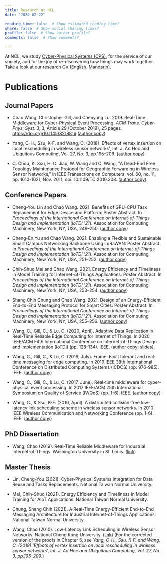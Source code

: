```yaml
---
title: Research at NCL
date: "2020-02-22"

reading_time: false  # Show estimated reading time?
share: false  # Show social sharing links?
profile: false  # Show author profile?
comments: false  # Show comments?

---
```

At NCL, we study [Cyber-Physical Systems (CPS)](https://en.wikipedia.org/wiki/Cyber-physical_system), for the service of our society, and for the joy of re-discovering how things may work together. Take a look at our research CV ([English](NCL_intro_english.pdf), [Mandarin](NCL_intro_mandarin.pdf)).

# Publications

## Journal Papers

* Chao Wang, Christopher Gill, and Chenyang Lu. 2019. Real-Time Middleware for Cyber-Physical Event Processing. _ACM Trans. Cyber-Phys. Syst._ 3, 3, Article 29 (October 2019), 25 pages. https://doi.org/10.1145/3218816 ([author copy](tcps19.pdf))  
 
* Yang, C-H., Ssu, K-F. and Wang, C. (2018) 'Effects of vertex insertion on local rescheduling in wireless sensor networks', Int. J. Ad Hoc and Ubiquitous Computing, Vol. 27, No. 3, pp.195–209. ([author copy](ijahuc18.pdf))
   
* C. Chou, K. Ssu, H. C. Jiau, W. Wang and C. Wang, "A Dead-End Free Topology Maintenance Protocol for Geographic Forwarding in Wireless Sensor Networks," in IEEE Transactions on Computers, vol. 60, no. 11, pp. 1610-1621, Nov. 2011, doi: 10.1109/TC.2010.208. ([author copy](tc11.pdf))
   
## Conference Papers

* Cheng-You Lin and Chao Wang. 2021. Benefits of GPU-CPU Task Replacement for Edge Device and Platform: Poster Abstract. In <i>Proceedings of the International Conference on Internet-of-Things Design and Implementation</i> (<i>IoTDI '21</i>). Association for Computing Machinery, New York, NY, USA, 249–250. ([author copy](iotdi21posters-final2.pdf))
   
* Cheng-En Yu and Chao Wang. 2021. Enabling a Flexible and Sustainable Smart Campus Networking Backbone Using LoRaWAN: Poster Abstract. In <i>Proceedings of the International Conference on Internet-of-Things Design and Implementation</i> (<i>IoTDI '21</i>). Association for Computing Machinery, New York, NY, USA, 251–252. ([author copy](iotdi21posters-final3.pdf))

* Chih-Shuo Mei and Chao Wang. 2021. Energy Efficiency and Timeliness in Model Training for Internet-of-Things Applications: Poster Abstract. In <i>Proceedings of the International Conference on Internet-of-Things Design and Implementation</i> (<i>IoTDI '21</i>). Association for Computing Machinery, New York, NY, USA, 253–254. ([author copy](iotdi21posters-final4.pdf))

* Shang Chih Chung and Chao Wang. 2021. Design of an Energy-Efficient End-to-End Messaging Protocol for Smart Cities: Poster Abstract. In <i>Proceedings of the International Conference on Internet-of-Things Design and Implementation</i> (<i>IoTDI '21</i>). Association for Computing Machinery, New York, NY, USA, 255–256. ([author copy](iotdi21posters-final5.pdf))

* Wang, C., Gill, C., & Lu, C. (2020, April). Adaptive Data Replication in Real-Time Reliable Edge Computing for Internet of Things. In 2020 IEEE/ACM Fifth International Conference on Internet-of-Things Design and Implementation (IoTDI) (pp. 128-134). IEEE. ([author copy](iotdi20.pdf); [slides](iotdi20-arrec-presentation.pdf)).

* Wang, C., Gill, C., & Lu, C. (2019, July). Frame: Fault tolerant and real-time messaging for edge computing. In 2019 IEEE 39th International Conference on Distributed Computing Systems (ICDCS) (pp. 976-985). IEEE. ([author copy](icdcs19.pdf))

* Wang, C., Gill, C., & Lu, C. (2017, June). Real-time middleware for cyber-physical event processing. In 2017 IEEE/ACM 25th International Symposium on Quality of Service (IWQoS) (pp. 1-6). IEEE. ([author copy](iwqos17.pdf))

* Wang, C., & Ssu, K-F. (2010, April). A distributed collision-free low-latency link scheduling scheme in wireless sensor networks. In 2010 IEEE Wireless Communication and Networking Conference (pp. 1-6). IEEE. ([author copy](wcnc10.pdf))

## PhD Dissertation
* Wang, Chao (2019). Real-Time Reliable Middleware for Industrial Internet-of-Things. Washington University in St. Louis. ([link](https://openscholarship.wustl.edu/eng_etds/459/))

## Master Thesis
* Lin, Cheng-You (2021). Cyber-Physical Systems Integration for Data Reuse and Tasks Replacements. National Taiwan Normal University.
   
* Mei, Chih-Shuo (2021). Energy Efficiency and Timeliness in Model Training for AIoT Applications. National Taiwan Normal University.

* Chung, Shang Chih (2021). A Real-Time Energy-Efficient End-to-End Messaging Architecture for Industrial Internet-of-Things Applications. National Taiwan Normal University.

* Wang, Chao (2010). Low-Latency Link Scheduling in Wireless Sensor Networks. National Cheng Kung University. ([link](http://etds.lib.ncku.edu.tw/etdservice/view_metadata?etdun=U0026-0607201000151100)) (For the corrected version of the proofs in Chapter 5, see _Yang, C-H., Ssu, K-F. and Wang, C. (2018) 'Effects of vertex insertion on local rescheduling in wireless sensor networks', Int. J. Ad Hoc and Ubiquitous Computing, Vol. 27, No. 3, pp.195–209._)

